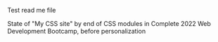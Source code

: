 Test read me file

State of "My CSS site" by end of CSS modules in Complete 2022 Web Development Bootcamp, before personalization
